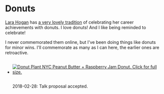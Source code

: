 # Donuts

[Lara Hogan][1] has [a very lovely tradition][2] of celebrating her career
achievements with donuts. I love donuts! And I like being reminded to celebrate!

I never commemorated them online, but I've been doing things like donuts for
minor wins. I'll commemorate as many as I can here, the earlier ones are
retroactive.

<ul class="donuts">
<li>
<a href="/img/2018/3/2018-talk-donut.jpg" target="blank">
<img src="/img/2018/3/2018-talk-donut_THUMB.jpg" alt="Donut Plant NYC Peanut Butter + Raspberry Jam Donut. Click for full size." style="margin: 15px auto;" />
</a>
<p>2018-02-28: Talk proposal accepted.</p>
</li>
</ul>

   [1]: http://larahogan.me
   [2]: http://larahogan.me/donuts/
